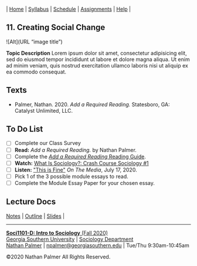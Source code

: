 | [Home](https://ishimby.github.io/Soc101/) | [Syllabus](https://ishimby.github.io/Soc101/syllabus.html) | [Schedule](https://ishimby.github.io/Soc101/schedule.html) | [Assignments](https://ishimby.github.io/Soc101/assignments.html) | [Help](https://ishimby.github.io/Soc101/help.html) |

## 11. Creating Social Change

![Alt](URL “image title”)

**Topic Description** Lorem ipsum dolor sit amet, consectetur adipisicing elit, sed do eiusmod tempor incididunt ut labore et dolore magna aliqua. Ut enim ad minim veniam, quis nostrud exercitation ullamco laboris nisi ut aliquip ex ea commodo consequat. 

## Texts

* Palmer, Nathan. 2020. *Add a Required Reading.* Statesboro, GA: Catalyst Unlimited, LLC.

## To Do List

- [ ] Complete our Class Survey
- [ ] **Read:** *Add a Required Reading.* by Nathan Palmer.
- [ ] Complete the [*Add a Required Reading* Reading Guide](URL-to-PDF).
- [ ] **Watch:** [What Is Sociology?: Crash Course Sociology #1](https://www.youtube.com/watch?v=YnCJU6PaCio)
- [ ] **Listen:** ["This is Fine"](https://www.wnycstudios.org/podcasts/otm/episodes/on-the-media-this-is-fine) *On The Media*, July 17, 2020.
- [ ] Pick 1 of the 3 possible module essays to read.
- [ ] Complete the Module Essay Paper for your chosen essay.

## Lecture Docs

[Notes](#) | [Outline](#) | [Slides](#) |

<!--- ## Further Reading

* Mills, C. Wright. 1959. *The Sociological Imagination.* Harmondsworth, Middlesex: Oxford University Press.

## More &#8230; 


 --->

---

[**Soci1101-D: Intro to Sociology** (Fall 2020)](https://ishimby.github.io/Soc101/)  
[Georgia Southern University](https://www.georgiasouthern.edu/) | [Sociology Department](https://cbss.georgiasouthern.edu/socianth/)  
[Nathan Palmer](www.natepalmer.org) | [npalmer@georgiasouthern.edu](mailto:npalmer@georgiasouthern.edu) | Tue/Thu 9:30am-10:45am 
  
©2020 Nathan Palmer All Rights Reserved.